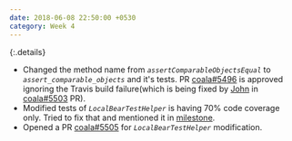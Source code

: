 ```yaml
---
date: 2018-06-08 22:50:00 +0530
category: Week 4
---
```


{:.details}
- Changed the method name from _`assertComparableObjectsEqual`_ to _`assert_comparable_objects`_ and it's tests. PR [coala#5496](https://github.com/coala/coala/pull/5496) is approved ignoring the Travis build failure(which is being fixed by [John](https://github.com/jayvdb) in [coala#5503](https://github.com/coala/coala/pull/5503) PR).
- Modified tests of _`LocalBearTestHelper`_ is having 70% code coverage only. Tried to fix that and mentioned it in [milestone](https://gitlab.com/coala/GSoC/GSoC-2018/issues/415).
- Opened a PR [coala#5505](https://github.com/coala/coala/pull/5505) for _`LocalBearTestHelper`_ modification.